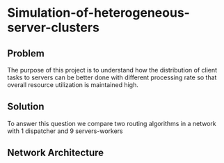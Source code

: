 # Simulation-of-heterogeneous-server-clusters

## Problem
The purpose of this project is to understand how the distribution of client tasks to servers can be better done with different processing rate so that overall resource utilization is maintained high.

## Solution
To answer this question we compare two routing algorithms in a network with 1 dispatcher and 9 servers-workers

## Network Architecture
